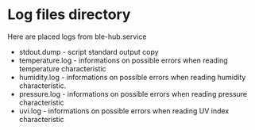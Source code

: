 # Log files directory

Here are placed logs from ble-hub.service

* stdout.dump - script standard output copy
* temperature.log - informations on possible errors when reading temperature characteristic
* humidity.log - informations on possible errors when reading humidity characteristic.
* pressure.log - informations on possible errors when reading pressure characteristic
* uvi.log - informations on possible errors when reading UV index characteristic
